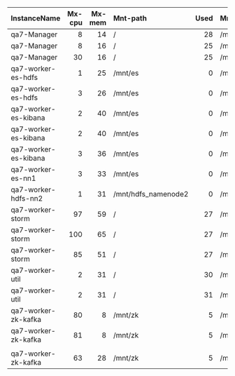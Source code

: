| InstanceName         |   Mx-cpu |   Mx-mem | Mnt-path            |   Used | Mnt-path            |   Used |
|:---------------------|---------:|---------:|:--------------------|-------:|:--------------------|-------:|
| qa7-Manager          |        8 |       14 | /                   |     28 | /mnt/local          |      0 |
| qa7-Manager          |        8 |       16 | /                   |     25 | /mnt/local          |      0 |
| qa7-Manager          |       30 |       16 | /                   |     25 | /mnt/local          |      0 |
| qa7-worker-es-hdfs   |        1 |       25 | /mnt/es             |      0 | /mnt/hdfs           |      0 |
| qa7-worker-es-hdfs   |        3 |       26 | /mnt/es             |      0 | /mnt/hdfs           |      0 |
| qa7-worker-es-kibana |        2 |       40 | /mnt/es             |      0 | /mnt/es_log         |      0 |
| qa7-worker-es-kibana |        2 |       40 | /mnt/es             |      0 | /mnt/es_log         |      0 |
| qa7-worker-es-kibana |        3 |       36 | /mnt/es             |      0 | /mnt/es_log         |      0 |
| qa7-worker-es-nn1    |        3 |       33 | /mnt/es             |      0 | /mnt/hdfs_namenode1 |      0 |
| qa7-worker-hdfs-nn2  |        1 |       31 | /mnt/hdfs_namenode2 |      0 | /mnt/hdfs           |      0 |
| qa7-worker-storm     |       97 |       59 | /                   |     27 | /mnt/local          |     27 |
| qa7-worker-storm     |      100 |       65 | /                   |     27 | /mnt/local          |     27 |
| qa7-worker-storm     |       85 |       51 | /                   |     27 | /mnt/local          |     27 |
| qa7-worker-util      |        2 |       31 | /                   |     30 | /mnt/local          |     27 |
| qa7-worker-util      |        2 |       31 | /                   |     31 | /mnt/local          |     27 |
| qa7-worker-zk-kafka  |       80 |        8 | /mnt/zk             |      5 | /mnt/kafka          |      0 |
| qa7-worker-zk-kafka  |       81 |        8 | /mnt/zk             |      5 | /mnt/kafka          |      0 |
|                      |          |          |                     |        |                     |        |
| qa7-worker-zk-kafka  |       63 |       28 | /mnt/zk             |      5 | /mnt/kafka          |      0 |
